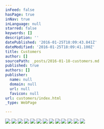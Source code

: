 ```yaml
---
inFeed: false
hasPage: true
inNav: true
inLanguage: null
starred: false
keywords: []
description: ''
datePublished: '2016-01-25T18:09:43.841Z'
dateModified: '2016-01-25T18:09:41.100Z'
title: Customers
author: []
sourcePath: _posts/2016-01-18-customers.md
published: true
authors: []
publisher:
  name: null
  domain: null
  url: null
  favicon: null
url: customers/index.html
_type: WebPage

---
```

![](https://s3-us-west-2.amazonaws.com/the-grid-img/p/ed61747d73f1f714c31885eaa77ff32f5164bcb7.png)
![](https://s3-us-west-2.amazonaws.com/the-grid-img/p/c8761f47b933bdcffb38d992cee35056aa6d81e1.png)
![](https://s3-us-west-2.amazonaws.com/the-grid-img/p/b16b05d3f7df1a2749976c17696303d0b01b2c77.png)
![](https://s3-us-west-2.amazonaws.com/the-grid-img/p/c112d3e961943a8083b7654add7197adaae548ce.png)
![](https://s3-us-west-2.amazonaws.com/the-grid-img/p/a1640c38da5ee7b0bea1393bc37bfae6857a6e1b.png)
![](https://s3-us-west-2.amazonaws.com/the-grid-img/p/7f34aff28af6dd454bd9b1c076f708e0eacee541.png)
![](https://s3-us-west-2.amazonaws.com/the-grid-img/p/a01b2fc40c27474c8df4dbb4f88ac9160afb1276.png)
![](https://s3-us-west-2.amazonaws.com/the-grid-img/p/c8154469eddb210e516e5c21a4ffd4445d354344.png)
![](https://s3-us-west-2.amazonaws.com/the-grid-img/p/5c79213098182f048be10cf982a294252bc4c20c.png)
![](https://s3-us-west-2.amazonaws.com/the-grid-img/p/08a3a99756738602ea3d368a675dbdc0af7cf170.png)
![](https://s3-us-west-2.amazonaws.com/the-grid-img/p/3ded5199457aa3728953d0c41be1b039be7f7d8f.png)
![](https://s3-us-west-2.amazonaws.com/the-grid-img/p/bf1419cf446f1d2a1ab6cc6d9750bb85ae784482.png)
![](https://s3-us-west-2.amazonaws.com/the-grid-img/p/75c10577659211325536938ef2e678608f67497e.png)